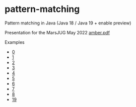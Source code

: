 # pattern-matching
Pattern matching in Java (Java 18 / Java 19 + enable preview)

Presentation for the MarsJUG May 2022
[amber.pdf](amber.pdf)

Examples
- [0](src/main/java/com/github/forax/patternmatching/_0_gameshop.java)
- [1](src/main/java/com/github/forax/patternmatching/_1_instanceof.java)
- [2](src/main/java/com/github/forax/patternmatching/_2_poo.java)
- [3](src/main/java/com/github/forax/patternmatching/_3_enhanced_switch.java)
- [4](src/main/java/com/github/forax/patternmatching/_4_switch_expression.java)
- [5](src/main/java/com/github/forax/patternmatching/_5_enhanced_instanceof.java)
- [6](src/main/java/com/github/forax/patternmatching/_6_sealed.java)
- [7](src/main/java/com/github/forax/patternmatching/_7_records.java)
- [8](src/main/java/com/github/forax/patternmatching/_8_patterns.java)
- [19](src/main/java/com/github/forax/patternmatching/_19_record_patterns_and_null.java)
